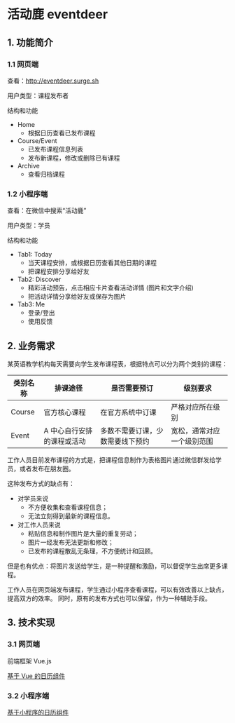 # 活动鹿 eventdeer

## 1. 功能简介

### 1.1 网页端

查看：http://eventdeer.surge.sh

用户类型：课程发布者

结构和功能
- Home
    - 根据日历查看已发布课程
- Course/Event
    - 已发布课程信息列表
    - 发布新课程，修改或删除已有课程
- Archive
    - 查看归档课程

### 1.2 小程序端

查看：在微信中搜索“活动鹿”

用户类型：学员

结构和功能
- Tab1: Today
    - 当天课程安排，或根据日历查看其他日期的课程
    - 把课程安排分享给好友
- Tab2: Discover
    - 精彩活动预告，点击相应卡片查看活动详情 (图片和文字介绍)
    - 把活动详情分享给好友或保存为图片
- Tab3: Me
    - 登录/登出
    - 使用反馈

## 2. 业务需求

某英语教学机构每天需要向学生发布课程表，根据特点可以分为两个类别的课程：

| 类别名称 | 排课途径 | 是否需要预订 | 级别要求 |
| --- | --- | --- | --- |
| Course | 官方核心课程 | 在官方系统中订课 | 严格对应所在级别 |
| Event | A 中心自行安排的课程或活动 | 多数不需要订课，少数需要线下预约 | 宽松，通常对应一个级别范围 |

工作人员目前发布课程的方式是，把课程信息制作为表格图片通过微信群发给学员，或者发布在朋友圈。

这种发布方式的缺点有：
- 对学员来说
    - 不方便收集和查看课程信息；
    - 无法立刻得到最新的课程信息。
- 对工作人员来说
    - 粘贴信息和制作图片是大量的重复劳动；
    - 图片一经发布无法更新和修改；
    - 已发布的课程散乱无条理，不方便统计和回顾。

但是也有优点：将图片发送给学生，是一种提醒和激励，可以督促学生出席更多课程。

工作人员在网页端发布课程，学生通过小程序查看课程，可以有效改善以上缺点，提高双方的效率。
同时，原有的发布方式也可以保留，作为一种辅助手段。

## 3. 技术实现

### 3.1 网页端

前端框架 Vue.js

[基于 Vue 的日历组件](https://github.com/charliekassel/vuejs-datepicker)

### 3.2 小程序端

[基于小程序的日历组件](https://github.com/treadpit/wx_calendar)